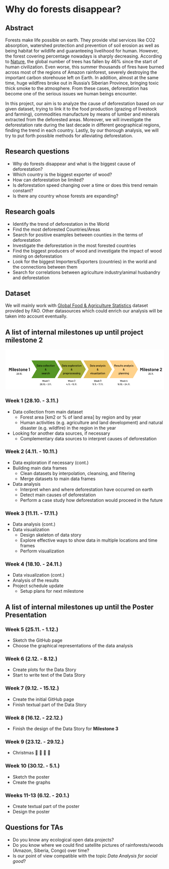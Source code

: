 # Why do forests disappear?

## Abstract
Forests make life possible on earth. They provide vital services like CO2 absorption, watershed protection and prevention of soil erosion as well as being habitat for wildlife and guaranteeing livelihood for human. However, the forest covering percentage nowadays is sharply decreasing. According to [Nature](https://www.nature.com/articles/nature14967), the global number of trees has fallen by 46% since the start of human civilization. Even worse, this summer thousands of fires have burned across most of the regions of Amazon rainforest, severely destroying the important carbon storehouse left on Earth. In addition, almost at the same time, huge wildfires broke out in Russia’s Siberian Province, bringing toxic thick smoke to the atmosphere. From these cases, deforestation has become one of the serious issues we human beings encounter.

In this project, our aim is to analyze the cause of deforestation based on our given dataset, trying to link it to the food production (grazing of livestock and farming), commodities manufacture by means of lumber and minerals extracted from the deforested areas. Moreover, we will investigate the deforestation rate during the last decade in different geographical regions, finding the trend in each country. Lastly, by our thorough analysis, we will try to put forth possible methods for alleviating deforestation.

## Research questions

- Why do forests disappear and what is the biggest cause of deforestation?
- Which country is the biggest exporter of wood?
- How can deforestation be limited?
- Is deforestation speed changing over a time or does this trend remain constant?
- Is there any country whose forests are expanding?

## Research goals

- Identify the trend of deforestation in the World
- Find the most deforested Countries/Areas
- Search for positive examples between counties in the terms of deforestation
- Investigate the deforestation in the most forested countries
- Find the biggest producers of wood and investigate the impact of wood mining on deforestation
- Look for the biggest Importers/Exporters (countries) in the world and the connections between them
- Search for correlations between agriculture industry/animal husbandry and deforestation

## Dataset
We will mainly work with [Global Food & Agriculture Statistics](https://www.kaggle.com/unitednations/global-food-agriculture-statistics) dataset provided by FAO. Other datasources which could enrich our analysis will be taken into account eventually.

## A list of internal milestones up until project milestone 2

![Timeline of internal milestones](data/images/ada_milestones.png)

### Week 1 (28.10. - 3.11.)

- Data collection from main dataset
  - Forest area [km2 or % of land area] by region and by year
  - Human activities (e.g. agriculture and land development) and natural disaster (e.g. wildfire) in the region in the year
- Looking for another data sources, if necessary
  - Complementary data sources to interpret causes of deforestation

### Week 2 (4.11. - 10.11.)

- Data exploration if necessary (cont.)
- Building main data frames
  - Clean datasets by interpolation, cleansing, and filtering
  - Merge datasets to main data frames
- Data analysis
  - Interpret when and where deforestation have occurred on earth
  - Detect main causes of deforestation
  - Perform a case study how deforestation would proceed in the future

### Week 3 (11.11. - 17.11.)

- Data analysis (cont.)
- Data visualization
  - Design skeleton of data story
  - Explore effective ways to show data in multiple locations and time frames
  - Perform visualization

### Week 4 (18.10. - 24.11.)

- Data visualization (cont.)
- Analysis of the results
- Project schedule update
  - Setup plans for next milestone

## A list of internal milestones up until the Poster Presentation

### Week 5 (25.11. - 1.12.)

- Sketch the GitHub page
- Choose the graphical representations of the data analysis

### Week 6 (2.12. - 8.12.)

- Create plots for the Data Story
- Start to write text of the Data Story

### Week 7 (9.12. - 15.12.)

- Create the initial GitHub page
- Finish textual part of the Data Story

### Week 8 (16.12. - 22.12.)

- Finish the design of the Data Story for **Milestone 3**

### Week 9 (23.12. - 29.12.)

- Christmas :gift: :christmas_tree: :santa: :bell:

### Week 10 (30.12. - 5.1.)

- Sketch the poster
- Create the graphs

### Weeks 11-13 (6.12. - 20.1.)

- Create textual part of the poster
- Design the poster

## Questions for TAs

- Do you know any ecological open data projects?
- Do you know where we could find satellite pictures of rainforests/woods (Amazon, Siberia, Congo) over time?
- Is our point of view compatible with the topic *Data Analysis for social good*?
